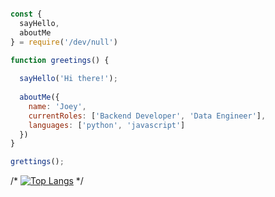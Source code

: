 
```javascript

const {
  sayHello,
  aboutMe
} = require('/dev/null')

function greetings() {
  
  sayHello('Hi there!');
  
  aboutMe({
    name: 'Joey',
    currentRoles: ['Backend Developer', 'Data Engineer'],
    languages: ['python', 'javascript']
  })
}

grettings();
```
/*
[![Top Langs](https://github-readme-stats.vercel.app/api/top-langs/?username=jp6rt&layout=donut)](https://github.com/jp6rt/github-readme-stats)
*/
